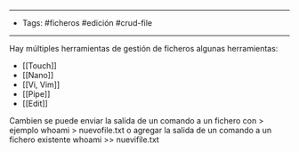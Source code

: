 
---
- Tags: #ficheros #edición #crud-file
-----

Hay múltiples herramientas de gestión de ficheros
algunas herramientas:
- [[Touch]]
- [[Nano]]
- [[Vi, Vim]]
- [[Pipe]]
- [[Edit]]


Cambien se puede enviar la salida de un comando a un fichero con >
ejemplo
whoami > nuevofile.txt
o agregar  la salida de un comando a un fichero existente
whoami >> nuevifile.txt
